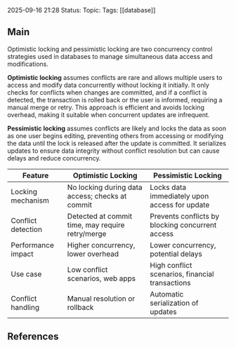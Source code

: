 2025-09-16 21:28
Status: 
Topic: 
Tags: [[database]]
## Main
Optimistic locking and pessimistic locking are two concurrency control strategies used in databases to manage simultaneous data access and modifications.

**Optimistic locking** assumes conflicts are rare and allows multiple users to access and modify data concurrently without locking it initially. It only checks for conflicts when changes are committed, and if a conflict is detected, the transaction is rolled back or the user is informed, requiring a manual merge or retry. This approach is efficient and avoids locking overhead, making it suitable when concurrent updates are infrequent.

**Pessimistic locking** assumes conflicts are likely and locks the data as soon as one user begins editing, preventing others from accessing or modifying the data until the lock is released after the update is committed. It serializes updates to ensure data integrity without conflict resolution but can cause delays and reduce concurrency.

|Feature|Optimistic Locking|Pessimistic Locking|
|---|---|---|
|Locking mechanism|No locking during data access; checks at commit|Locks data immediately upon access for update|
|Conflict detection|Detected at commit time, may require retry/merge|Prevents conflicts by blocking concurrent access|
|Performance impact|Higher concurrency, lower overhead|Lower concurrency, potential delays|
|Use case|Low conflict scenarios, web apps|High conflict scenarios, financial transactions|
|Conflict handling|Manual resolution or rollback|Automatic serialization of updates|

## References